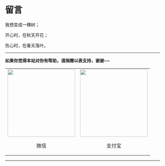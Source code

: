 # 留言

我想变成一棵树；

开心时，在秋天开花；

伤心时，在春天落叶。

----

**如果你觉得本站对你有帮助，请捐赠以表支持，谢谢~~**

<table>
    <tr>
        <td align="center"><img src="https://flc.io/static/images/wechat.jpg" width="220"><p>微信</p></td>
        <td align="center"><img src="https://flc.io/static/images/alipay.jpg" width="220"><p>支付宝</p></td>
    </tr>
</table>

----

<div id="gitalk-container"></div220